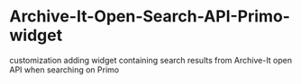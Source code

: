 # Archive-It-Open-Search-API-Primo-widget
customization adding widget containing search results from Archive-It open API when searching on Primo
